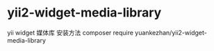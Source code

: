 # yii2-widget-media-library
yii widget 媒体库 
安装方法
composer require yuankezhan/yii2-widget-media-library

